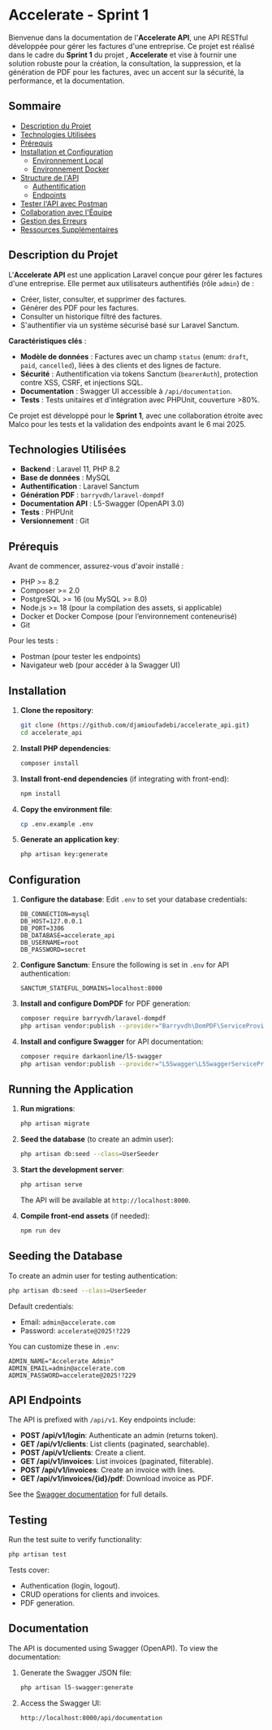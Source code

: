 # Accelerate - Sprint 1

Bienvenue dans la documentation de l'**Accelerate API**, une API RESTful développée pour gérer les factures d'une entreprise. Ce projet est réalisé dans le cadre du **Sprint 1** du projet , **Accelerate** et vise à fournir une solution robuste pour la création, la consultation, la suppression, et la génération de PDF pour les factures, avec un accent sur la sécurité, la performance, et la documentation.


## Sommaire

- [Description du Projet](#description-du-projet)
- [Technologies Utilisées](#technologies-utilisées)
- [Prérequis](#prérequis)
- [Installation et Configuration](#installation-et-configuration)
  - [Environnement Local](#environnement-local)
  - [Environnement Docker](#environnement-docker)
- [Structure de l'API](#structure-de-lapi)
  - [Authentification](#authentification)
  - [Endpoints](#endpoints)
- [Tester l'API avec Postman](#tester-lapi-avec-postman)
- [Collaboration avec l'Équipe](#collaboration-avec-léquipe)
- [Gestion des Erreurs](#gestion-des-erreurs)
- [Ressources Supplémentaires](#ressources-supplémentaires)

## Description du Projet

L'**Accelerate API** est une application Laravel conçue pour gérer les factures d'une entreprise. Elle permet aux utilisateurs authentifiés (rôle `admin`) de :
- Créer, lister, consulter, et supprimer des factures.
- Générer des PDF pour les factures.
- Consulter un historique filtré des factures.
- S'authentifier via un système sécurisé basé sur Laravel Sanctum.

**Caractéristiques clés** :
- **Modèle de données** : Factures avec un champ `status` (enum: `draft`, `paid`, `cancelled`), liées à des clients et des lignes de facture.
- **Sécurité** : Authentification via tokens Sanctum (`bearerAuth`), protection contre XSS, CSRF, et injections SQL.
- **Documentation** : Swagger UI accessible à `/api/documentation`.
- **Tests** : Tests unitaires et d'intégration avec PHPUnit, couverture >80%.

Ce projet est développé pour le **Sprint 1**, avec une collaboration étroite avec Malco pour les tests et la validation des endpoints avant le 6 mai 2025.

## Technologies Utilisées

- **Backend** : Laravel 11, PHP 8.2
- **Base de données** :  MySQL 
- **Authentification** : Laravel Sanctum
- **Génération PDF** : `barryvdh/laravel-dompdf`
- **Documentation API** : L5-Swagger (OpenAPI 3.0)
- **Tests** : PHPUnit
- **Versionnement** : Git

## Prérequis

Avant de commencer, assurez-vous d'avoir installé :
- PHP >= 8.2
- Composer >= 2.0
- PostgreSQL >= 16 (ou MySQL >= 8.0)
- Node.js >= 18 (pour la compilation des assets, si applicable)
- Docker et Docker Compose (pour l’environnement conteneurisé)
- Git

Pour les tests :
- Postman (pour tester les endpoints)
- Navigateur web (pour accéder à la Swagger UI)

## Installation
1. **Clone the repository**:
   ```bash
   git clone (https://github.com/djamioufadebi/accelerate_api.git)
   cd accelerate_api
   ```

2. **Install PHP dependencies**:
   ```bash
   composer install
   ```

3. **Install front-end dependencies** (if integrating with front-end):
   ```bash
   npm install
   ```

4. **Copy the environment file**:
   ```bash
   cp .env.example .env
   ```

5. **Generate an application key**:
   ```bash
   php artisan key:generate
   ```

## Configuration
1. **Configure the database**:
   Edit `.env` to set your database credentials:
   ```env
   DB_CONNECTION=mysql
   DB_HOST=127.0.0.1
   DB_PORT=3306
   DB_DATABASE=accelerate_api
   DB_USERNAME=root
   DB_PASSWORD=secret
   ```

2. **Configure Sanctum**:
   Ensure the following is set in `.env` for API authentication:
   ```env
   SANCTUM_STATEFUL_DOMAINS=localhost:8000
   ```

3. **Install and configure DomPDF** for PDF generation:
   ```bash
   composer require barryvdh/laravel-dompdf
   php artisan vendor:publish --provider="Barryvdh\DomPDF\ServiceProvider"
   ```

4. **Install and configure Swagger** for API documentation:
   ```bash
   composer require darkaonline/l5-swagger
   php artisan vendor:publish --provider="L5Swagger\L5SwaggerServiceProvider"
   ```

## Running the Application
1. **Run migrations**:
   ```bash
   php artisan migrate
   ```

2. **Seed the database** (to create an admin user):
   ```bash
   php artisan db:seed --class=UserSeeder
   ```

3. **Start the development server**:
   ```bash
   php artisan serve
   ```
   The API will be available at `http://localhost:8000`.

4. **Compile front-end assets** (if needed):
   ```bash
   npm run dev
   ```

## Seeding the Database
To create an admin user for testing authentication:
```bash
php artisan db:seed --class=UserSeeder
```
Default credentials:
- Email: `admin@accelerate.com`
- Password: `accelerate@2025!?229`

You can customize these in `.env`:
```env
ADMIN_NAME="Accelerate Admin"
ADMIN_EMAIL=admin@accelerate.com
ADMIN_PASSWORD=accelerate@2025!?229
```

## API Endpoints
The API is prefixed with `/api/v1`. Key endpoints include:
- **POST /api/v1/login**: Authenticate an admin (returns token).
- **GET /api/v1/clients**: List clients (paginated, searchable).
- **POST /api/v1/clients**: Create a client.
- **GET /api/v1/invoices**: List invoices (paginated, filterable).
- **POST /api/v1/invoices**: Create an invoice with lines.
- **GET /api/v1/invoices/{id}/pdf**: Download invoice as PDF.

See the [Swagger documentation](#documentation) for full details.

## Testing
Run the test suite to verify functionality:
```bash
php artisan test
```
Tests cover:
- Authentication (login, logout).
- CRUD operations for clients and invoices.
- PDF generation.

## Documentation
The API is documented using Swagger (OpenAPI). To view the documentation:
1. Generate the Swagger JSON file:
   ```bash
   php artisan l5-swagger:generate
   ```
2. Access the Swagger UI:
   ```
   http://localhost:8000/api/documentation
   ```

